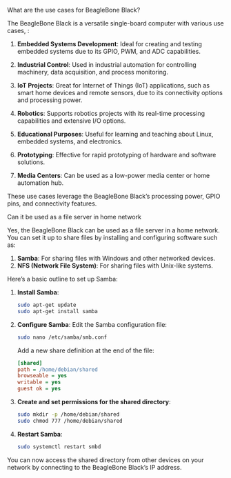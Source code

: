What are the use cases for BeagleBone Black?

The BeagleBone Black is a versatile single-board computer with various use cases, :

1. **Embedded Systems Development**: Ideal for creating and testing embedded systems due to its GPIO, PWM, and ADC capabilities.
   
2. **Industrial Control**: Used in industrial automation for controlling machinery, data acquisition, and process monitoring.

3. **IoT Projects**: Great for Internet of Things (IoT) applications, such as smart home devices and remote sensors, due to its connectivity options and processing power.

4. **Robotics**: Supports robotics projects with its real-time processing capabilities and extensive I/O options.

5. **Educational Purposes**: Useful for learning and teaching about Linux, embedded systems, and electronics.

6. **Prototyping**: Effective for rapid prototyping of hardware and software solutions.

7. **Media Centers**: Can be used as a low-power media center or home automation hub.

These use cases leverage the BeagleBone Black’s processing power, GPIO pins, and connectivity features.

Can it be used as a file server in home network

Yes, the BeagleBone Black can be used as a file server in a home network. You can set it up to share files by installing and configuring software such as:

1. **Samba**: For sharing files with Windows and other networked devices.
2. **NFS (Network File System)**: For sharing files with Unix-like systems.

Here’s a basic outline to set up Samba:

1. **Install Samba**:
   ```bash
   sudo apt-get update
   sudo apt-get install samba
   ```

2. **Configure Samba**:
   Edit the Samba configuration file:
   ```bash
   sudo nano /etc/samba/smb.conf
   ```
   Add a new share definition at the end of the file:
   ```ini
   [shared]
   path = /home/debian/shared
   browseable = yes
   writable = yes
   guest ok = yes
   ```

3. **Create and set permissions for the shared directory**:
   ```bash
   sudo mkdir -p /home/debian/shared
   sudo chmod 777 /home/debian/shared
   ```

4. **Restart Samba**:
   ```bash
   sudo systemctl restart smbd
   ```

You can now access the shared directory from other devices on your network by connecting to the BeagleBone Black’s IP address.
